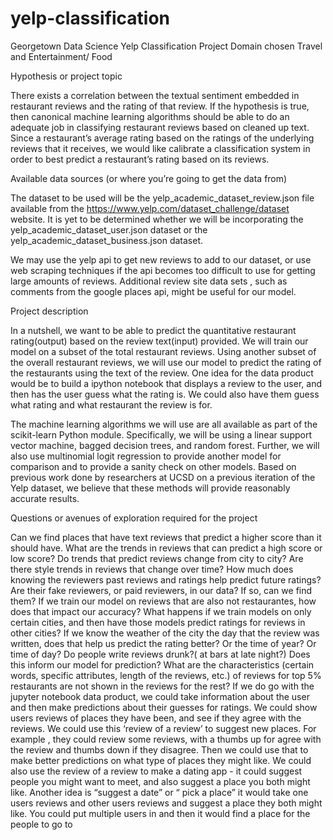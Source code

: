 # yelp-classification
Georgetown Data Science Yelp Classification Project
Domain chosen 
Travel and Entertainment/ Food

Hypothesis or project topic

There exists a correlation between the textual sentiment embedded in restaurant reviews and the rating of that review. If the hypothesis is true, then canonical machine learning algorithms should be able to do an adequate job in classifying restaurant reviews based on cleaned up text. Since a restaurant’s average rating based on the ratings of the underlying reviews that it receives, we would like calibrate a classification system in order to best predict a restaurant’s rating based on its reviews.

Available data sources (or where you’re going to get the data from) 

The dataset to be used will be the yelp_academic_dataset_review.json
file available from the https://www.yelp.com/dataset_challenge/dataset website.  It is yet to be determined whether we will be incorporating the yelp_academic_dataset_user.json
 dataset or the yelp_academic_dataset_business.json dataset. 
	
We may use the yelp api to get new reviews to add to our dataset, or use web scraping techniques if the api becomes too difficult to use for getting large amounts of reviews. Additional review site data sets , such as comments from the google places api, might be useful for our model.

Project description

In a nutshell, we want to be able to predict the quantitative restaurant rating(output) based on the review text(input) provided. We will train our model on a subset of the total restaurant reviews. Using another subset of the overall restaurant reviews, we will use our model to predict the rating of the restaurants using the text of the review. One idea for the data product would be to build a ipython notebook that displays a review to the user, and then has the user guess what the rating is. We could also have them guess what rating and what restaurant the review is for.  

The machine learning algorithms we will use are all available as part of the scikit-learn Python module. Specifically, we will be using a linear support vector machine, bagged decision trees, and random forest. Further, we will also use multinomial logit regression to provide another model for comparison and to provide a sanity check on other models. Based on previous work done by researchers at UCSD on a previous iteration of the Yelp dataset, we believe that these methods will provide reasonably accurate results. 

Questions or avenues of exploration required for the project 

Can we find places that have text reviews that predict a higher score than it should have.
What are the trends in reviews that can predict a high score or low score?
Do trends that predict reviews change from city to city?
Are there style trends in reviews that change over time?
How much does knowing the reviewers past reviews and ratings help predict future ratings?
Are their fake reviewers, or paid reviewers, in our data? If so, can we find them?
If we train our model on reviews that are also not restaurantes, how does that impact our accuracy?
What happens if we train models on only certain cities, and then have those models predict ratings for reviews in other cities? 
If we know the weather of the city the day that the review was written, does that help us predict the rating better? Or the time of year? Or time of day? Do people write reviews drunk?( at bars at late night?) Does this inform our model for prediction?
What are the characteristics (certain words, specific attributes, length of the reviews, etc.) of reviews for top 5% restaurants are not shown in the reviews for the rest? 
If we do go with the jupyter notebook data product, we could take information about the user and then make predictions about their guesses for ratings.
We could show users reviews of places they have been, and see if they agree with the reviews. We could use this ‘review of a review’ to suggest new places.  For example , they could review some reviews, with a thumbs up for agree with the review and thumbs down if they disagree. Then we could use that to make better predictions on what type of places they might like.
We could also use the review of a review to make a dating app - it could suggest people you might want to meet, and also suggest a place you both might like. 
Another idea is “suggest a date”  or “ pick a place” it would take one users reviews and other users reviews and suggest a place they both might like. You could put multiple users in and then it would find a place for the people to go to
